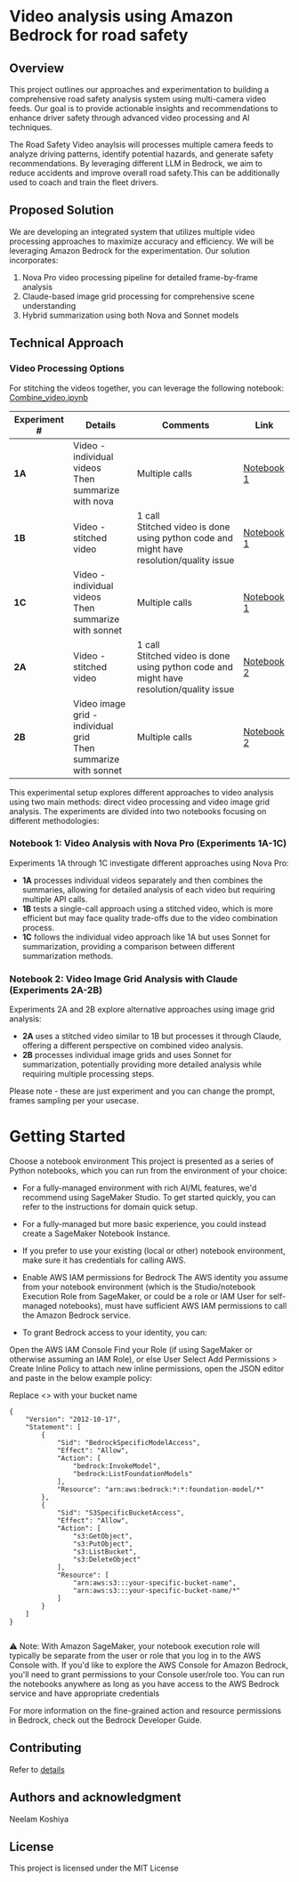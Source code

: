 # Video analysis using Amazon Bedrock for road safety
## Overview
This project outlines our approaches and experimentation to building a comprehensive road safety analysis system using multi-camera video feeds. Our goal is to provide actionable insights and recommendations to enhance driver safety through advanced video processing and AI techniques.


The Road Safety Video anaylsis will processes multiple camera feeds to analyze driving patterns, identify potential hazards, and generate safety recommendations. By leveraging different LLM in Bedrock, we aim to reduce accidents and improve overall road safety.This can be additionally used to coach and train the fleet drivers. 


## Proposed Solution
We are developing an integrated system that utilizes multiple video processing approaches to maximize accuracy and efficiency.  We will be leveraging Amazon Bedrock for the experimentation. Our solution incorporates:

1. Nova Pro video processing pipeline for detailed frame-by-frame analysis
2. Claude-based image grid processing for comprehensive scene understanding
3. Hybrid summarization using both Nova and Sonnet models



## Technical Approach

### Video Processing Options

For stitching the videos together, you can leverage the following notebook:
[Combine_video.ipynb](Combine_videos.ipynb)



| Experiment # | Details | Comments | Link |
|--------|----------|-----------|------|
| **1A** | Video - individual videos <br>Then summarize with nova | Multiple calls | [Notebook 1](experiments/notebook1.ipynb#1A) |
| **1B** | Video - stitched video | 1 call <br>Stitched video is done using python code and might have resolution/quality issue | [Notebook 1](experiments/notebook1.ipynb#1B) |
| **1C** | Video - individual videos <br>Then summarize with sonnet | Multiple calls | [Notebook 1](experiments/notebook1.ipynb#1C) |
| **2A** | Video - stitched video | 1 call <br>Stitched video is done using python code and might have resolution/quality issue | [Notebook 2](experiments/notebook2.ipynb#2A) |
| **2B** | Video image grid - individual grid <br>Then summarize with sonnet | Multiple calls | [Notebook 2](experiments/notebook2.ipynb#2B) |


This experimental setup explores different approaches to video analysis using two main methods: direct video processing and video image grid analysis. The experiments are divided into two notebooks focusing on different methodologies:

### Notebook 1: Video Analysis with Nova Pro (Experiments 1A-1C)
Experiments 1A through 1C investigate different approaches using Nova Pro:
- **1A** processes individual videos separately and then combines the summaries, allowing for detailed analysis of each video but requiring multiple API calls.
- **1B** tests a single-call approach using a stitched video, which is more efficient but may face quality trade-offs due to the video combination process.
- **1C** follows the individual video approach like 1A but uses Sonnet for summarization, providing a comparison between different summarization methods.

### Notebook 2: Video Image Grid Analysis with Claude (Experiments 2A-2B)
Experiments 2A and 2B explore alternative approaches using image grid analysis:
- **2A** uses a stitched video similar to 1B but processes it through Claude, offering a different perspective on combined video analysis.
- **2B** processes individual image grids and uses Sonnet for summarization, potentially providing more detailed analysis while requiring multiple processing steps.

Please note - these are just experiment and you can change the prompt, frames sampling per your usecase. 

# Getting Started
Choose a notebook environment
This project is presented as a series of Python notebooks, which you can run from the environment of your choice:

* For a fully-managed environment with rich AI/ML features, we'd recommend using SageMaker Studio. To get started quickly, you can refer to the instructions for domain quick setup.
* For a fully-managed but more basic experience, you could instead create a SageMaker Notebook Instance.
* If you prefer to use your existing (local or other) notebook environment, make sure it has credentials for calling AWS.

* Enable AWS IAM permissions for Bedrock
The AWS identity you assume from your notebook environment (which is the Studio/notebook Execution Role from SageMaker, or could be a role or IAM User for self-managed notebooks), must have sufficient AWS IAM permissions to call the Amazon Bedrock service.

* To grant Bedrock access to your identity, you can:

Open the AWS IAM Console
Find your Role (if using SageMaker or otherwise assuming an IAM Role), or else User
Select Add Permissions > Create Inline Policy to attach new inline permissions, open the JSON editor and paste in the below example policy:

Replace <<your-specific-bucket-name>> with your bucket name

```
{
    "Version": "2012-10-17",
    "Statement": [
        {
            "Sid": "BedrockSpecificModelAccess",
            "Effect": "Allow",
            "Action": [
                "bedrock:InvokeModel",
                "bedrock:ListFoundationModels"
            ],
            "Resource": "arn:aws:bedrock:*:*:foundation-model/*"
        },
        {
            "Sid": "S3SpecificBucketAccess",
            "Effect": "Allow",
            "Action": [
                "s3:GetObject",
                "s3:PutObject",
                "s3:ListBucket",
                "s3:DeleteObject"
            ],
            "Resource": [
                "arn:aws:s3:::your-specific-bucket-name",
                "arn:aws:s3:::your-specific-bucket-name/*"
            ]
        }
    ]
}


```

⚠️ Note: With Amazon SageMaker, your notebook execution role will typically be separate from the user or role that you log in to the AWS Console with. If you'd like to explore the AWS Console for Amazon Bedrock, you'll need to grant permissions to your Console user/role too. You can run the notebooks anywhere as long as you have access to the AWS Bedrock service and have appropriate credentials

For more information on the fine-grained action and resource permissions in Bedrock, check out the Bedrock Developer Guide.



## Contributing
Refer to [details](CONTRIBUTING.md)

## Authors and acknowledgment
Neelam Koshiya

## License
This project is licensed under the MIT License


